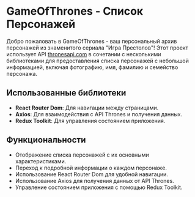 # GameOfThrones - Список Персонажей

Добро пожаловать в GameOfThrones - ваш персональный архив персонажей из знаменитого сериала "Игра Престолов"! Этот проект использует API [thronesapi.com](https://thronesapi.com/) в сочетании с несколькими библиотеками для предоставления списка персонажей с небольшой информацией, включая фотографию, имя, фамилию и семейство персонажа.

## Использованные библиотеки

- **React Router Dom**: Для навигации между страницами.
- **Axios**: Для взаимодействия с API Thrones и получения данных.
- **Redux Toolkit**: Для управления состоянием приложения.

## Функциональности

- Отображение списка персонажей с их основными характеристиками.
- Переход к подробной информации о каждом персонаже.
- Использование React Router Dom для удобной навигации.
- Использование Axios для получения данных от API Thrones.
- Управление состоянием приложения с помощью Redux Toolkit.
